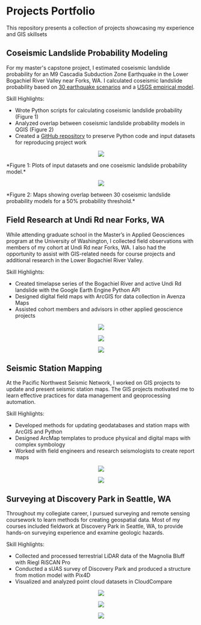 # Projects Portfolio
This repository presents a collection of projects showcasing my experience and GIS skillsets
## Coseismic Landslide Probability Modeling
For my master's capstone project, I estimated coseismic landslide probability for an M9 Cascadia Subduction Zone Earthquake in the Lower Bogachiel River Valley near Forks, WA. I calculated coseismic landslide probability based on [30 earthquake scenarios](https://pubs.geoscienceworld.org/ssa/bssa/article-abstract/108/5A/2347/544772/Broadband-Synthetic-Seismograms-for-Magnitude-9?redirectedFrom=fulltext) and a [USGS empirical model](https://agupubs.onlinelibrary.wiley.com/doi/full/10.1029/2017JF004494). 

Skill Highlights:

- Wrote Python scripts for calculating coseismic landslide probability (Figure 1)
- Analyzed overlap between coseismic landslide probability models in QGIS (Figure 2)
- Created a [GitHub repository](https://github.com/brekc/Coseismic-Landslide-Probability-for-an-M9-CSZ-Earthquake-in-the-Lower-Bogachiel-River-Valley-WA) to preserve Python code and input datasets for reproducing project work 

<p align="center">
  <img src="https://github.com/brekc/Projects-Portfolio/blob/main/Images/CLS_Prob_Model.png" />
</p>
*Figure 1: Plots of input datasets and one coseismic landslide probability model.*
<p align="center">
  <img src="https://github.com/brekc/Projects-Portfolio/blob/main/Images/CLS_Prob_Overlap.png" />
</p>
*Figure 2: Maps showing overlap between 30 coseismic landslide probability models for a 50% probability threshold.*

## Field Research at Undi Rd near Forks, WA
While attending graduate school in the Master’s in Applied Geosciences program at the University of Washington, I collected field observations with members of my cohort at Undi Rd near Forks, WA. I also had the opportunity to assist with GIS-related needs for course projects and additional research in the Lower Bogachiel River Valley.           

Skill Highlights:

- Created timelapse series of the Bogachiel River and active Undi Rd landslide with the Google Earth Engine Python API
- Designed digital field maps with ArcGIS for data collection in Avenza Maps
- Assisted cohort members and advisors in other applied geoscience projects
<p align="center">
  <img src="https://github.com/brekc/Projects-Portfolio/blob/main/Images/Landsat_ts_754.gif" />
</p>

<p align="center">
  <img src="https://github.com/brekc/Projects-Portfolio/blob/main/Images/Sentinel2_ts_128A4.gif" />
</p>

<p align="center">
  <img src="https://github.com/brekc/Projects-Portfolio/blob/main/Images/Undi_Rd_FieldMap.png" />
</p>

## Seismic Station Mapping
At the Pacific Northwest Seismic Network, I worked on GIS projects to update and present seismic station maps. The GIS projects motivated me to learn effective practices for data management and geoprocessing automation.     

Skill Highlights:

- Developed methods for updating geodatabases and station maps with ArcGIS and Python
- Designed ArcMap templates to produce physical and digital maps with complex symbology
- Worked with field engineers and research seismologists to create report maps

<p align="center">
  <img src="https://github.com/brekc/Projects-Portfolio/blob/main/Images/EWA_Report_Map.png" />
</p>

<p align="center">
  <img src="https://github.com/brekc/Projects-Portfolio/blob/main/Images/MSH_Color_StnMap.png" />
</p>

## Surveying at Discovery Park in Seattle, WA
Throughout my collegiate career, I pursued surveying and remote sensing coursework to learn methods for creating geospatial data. Most of my courses included fieldwork at Discovery Park in Seattle, WA, to provide hands-on surveying experience and examine geologic hazards.

Skill Highlights:

- Collected and processed terrestrial LiDAR data of the Magnolia Bluff with Riegl RiSCAN Pro
- Conducted a sUAS survey of Discovery Park and produced a structure from motion model with Pix4D
- Visualized and analyzed point cloud datasets in CloudCompare

<p align="center">
  <img src="https://github.com/brekc/Projects-Portfolio/blob/main/Images/TLS_2019.png" />
</p>

<p align="center">
  <img src="https://github.com/brekc/Projects-Portfolio/blob/main/Images/Pix4Dmapper_SfM.png" />
</p>

<p align="center">
  <img src="https://github.com/brekc/Projects-Portfolio/blob/main/Images/MagnoliaBluff_TLS_2019.png" />
</p>
